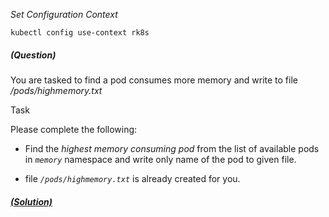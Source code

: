
*_Set Configuration Context_*

`kubectl config use-context rk8s`

##### (Question)
You are tasked to find a pod consumes more memory and write to file _/pods/highmemory.txt_

Task

Please complete the following:

- Find the _highest memory consuming pod_ from the list of available pods in _`memory`_ namespace and write only name of the pod to given file.

- file _`/pods/highmemory.txt`_ is already created for you.


##### [(Solution)](solution.md)